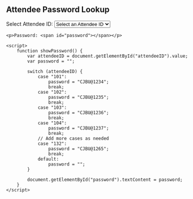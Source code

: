 <!DOCTYPE html>
<html>
<head>
    <title>Attendee Password Lookup</title>
    <style>
        #password {
            font-weight: bold;
            color: red;
        }
    </style>
</head>
<body>
    <h2>Attendee Password Lookup</h2>
    <label for="attendeeID">Select Attendee ID:</label>
    <select id="attendeeID" onchange="showPassword()">
        <option value="">Select an Attendee ID</option>
        <option value="101">101</option>
        <option value="102">102</option>
        <option value="103">103</option>
        <option value="104">104</option>
        <!-- Add more attendee IDs as needed -->
        <option value="132">132</option>
    </select>

    <p>Password: <span id="password"></span></p>

    <script>
        function showPassword() {
            var attendeeID = document.getElementById("attendeeID").value;
            var password = "";

            switch (attendeeID) {
                case "101":
                    password = "CJBU@1234";
                    break;
                case "102":
                    password = "CJBU@1235";
                    break;
                case "103":
                    password = "CJBU@1236";
                    break;
                case "104":
                    password = "CJBU@1237";
                    break;
                // Add more cases as needed
                case "132":
                    password = "CJBU@1265";
                    break;
                default:
                    password = "";
            }

            document.getElementById("password").textContent = password;
        }
    </script>
</body>
</html>
